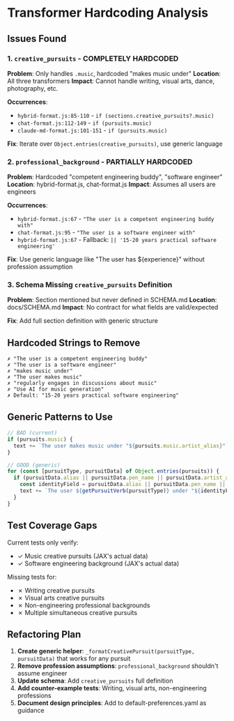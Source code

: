 # Transformer Hardcoding Analysis

## Issues Found

### 1. `creative_pursuits` - COMPLETELY HARDCODED

**Problem**: Only handles `.music`, hardcoded "makes music under"
**Location**: All three transformers
**Impact**: Cannot handle writing, visual arts, dance, photography, etc.

**Occurrences**:

- `hybrid-format.js:85-110` - `if (sections.creative_pursuits?.music)`
- `chat-format.js:112-149` - `if (pursuits.music)`
- `claude-md-format.js:101-151` - `if (pursuits.music)`

**Fix**: Iterate over `Object.entries(creative_pursuits)`, use generic language

### 2. `professional_background` - PARTIALLY HARDCODED

**Problem**: Hardcoded "competent engineering buddy", "software engineer"
**Location**: hybrid-format.js, chat-format.js
**Impact**: Assumes all users are engineers

**Occurrences**:

- `hybrid-format.js:67` - `"The user is a competent engineering buddy with"`
- `chat-format.js:95` - `"The user is a software engineer with"`
- `hybrid-format.js:67` - Fallback: `|| '15-20 years practical software engineering'`

**Fix**: Use generic language like "The user has ${experience}" without profession assumption

### 3. Schema Missing `creative_pursuits` Definition

**Problem**: Section mentioned but never defined in SCHEMA.md
**Location**: docs/SCHEMA.md
**Impact**: No contract for what fields are valid/expected

**Fix**: Add full section definition with generic structure

## Hardcoded Strings to Remove

```
✗ "The user is a competent engineering buddy"
✗ "The user is a software engineer"
✗ "makes music under"
✗ "The user makes music"
✗ "regularly engages in discussions about music"
✗ "Use AI for music generation"
✗ Default: "15-20 years practical software engineering"
```

## Generic Patterns to Use

```javascript
// BAD (current)
if (pursuits.music) {
  text += `The user makes music under "${pursuits.music.artist_alias}"`;
}

// GOOD (generic)
for (const [pursuitType, pursuitData] of Object.entries(pursuits)) {
  if (pursuitData.alias || pursuitData.pen_name || pursuitData.artist_alias) {
    const identityField = pursuitData.alias || pursuitData.pen_name || pursuitData.artist_alias;
    text += `The user ${getPursuitVerb(pursuitType)} under "${identityField}"`;
  }
}
```

## Test Coverage Gaps

Current tests only verify:

- ✓ Music creative pursuits (JAX's actual data)
- ✓ Software engineering background (JAX's actual data)

Missing tests for:

- ✗ Writing creative pursuits
- ✗ Visual arts creative pursuits
- ✗ Non-engineering professional backgrounds
- ✗ Multiple simultaneous creative pursuits

## Refactoring Plan

1. **Create generic helper**: `_formatCreativePursuit(pursuitType, pursuitData)` that works for any pursuit
2. **Remove profession assumptions**: `professional_background` shouldn't assume engineer
3. **Update schema**: Add `creative_pursuits` full definition
4. **Add counter-example tests**: Writing, visual arts, non-engineering professions
5. **Document design principles**: Add to default-preferences.yaml as guidance
